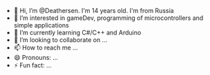 - 👋 Hi, I’m @Deathersen. I'm 14 years old. I'm from Russia
- 👀 I’m interested in gameDev, programming of microcontrollers and simple applications
- 🌱 I’m currently learning C#/C++ and Arduino
- 💞️ I’m looking to collaborate on ...
- 📫 How to reach me ...
- 😄 Pronouns: ...
- ⚡ Fun fact: ...

<!---
Deathersen/Deathersen is a ✨ special ✨ repository because its `README.md` (this file) appears on your GitHub profile.
You can click the Preview link to take a look at your changes.
--->
